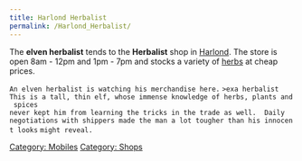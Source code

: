 ```yaml
---
title: Harlond Herbalist
permalink: /Harlond_Herbalist/
---
```


The **elven herbalist** tends to the **Herbalist** shop in
[Harlond](Harlond "wikilink"). The store is open 8am - 12pm and 1pm -
7pm and stocks a variety of [herbs](herb "wikilink") at cheap prices.

`An elven herbalist is watching his merchandise here.`
`>exa herbalist`
`This is a tall, thin elf, whose immense knowledge of herbs, plants and spices`
`never kept him from learning the tricks in the trade as well.  Daily`
`negotiations with shippers made the man a lot tougher than his innocent looks`
`might reveal.`

[Category: Mobiles](Category:_Mobiles "wikilink") [Category:
Shops](Category:_Shops "wikilink")